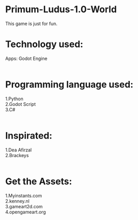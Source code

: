 # Primum-Ludus-1.0-World

This game is just for fun. <br>

# Technology used:<br>
Apps: Godot Engine <br><br>
# Programming language used:<br>
1.Python <br>
2.Godot Script <br>
3.C# <br> <br>

# Inspirated:<br>
1.Dea Afirzal<br>
2.Brackeys<br> <br>
# Get the Assets:<br>
1.Myinstants.com<br>
2.kenney.nl <br>
3.gameart2d.com <br>
4.opengameart.org <br><br>

